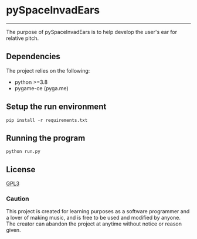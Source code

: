 # pySpaceInvadEars
---
The purpose of pySpaceInvadEars is to help develop the user's ear for relative pitch.

## Dependencies
The project relies on the following:
- python >=3.8
- pygame-ce (pyga.me)

## Setup the run environment
`pip install -r requirements.txt`

## Running the program
`python run.py`

## License
[GPL3](https://www.gnu.org/licenses/gpl-3.0.txt)

### Caution
This project is created for learning purposes as a software programmer and a lover of making music, and is free to be used and modified by anyone. The creator can abandon the project at anytime without notice or reason given.
